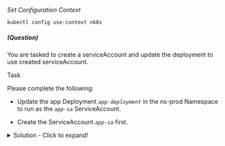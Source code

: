 
*_Set Configuration Context_*

`kubectl config use-context nk8s`

##### (Question)
You are tasked to create a serviceAccount and update the deployment to use created serviceAccount.

Task

Please complete the following:

- Update the app Deployment _`app-deployment`_ in the ns-prod Namespace to run as the _`app-sa`_ ServiceAccount.

- Create the ServiceAccount _`app-sa`_ first.


<details>
<summary>
Solution - Click to expand!
</summary>

```yaml
# TBC

```

</details>